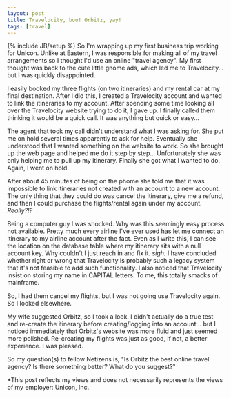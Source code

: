 ```yaml
---
layout: post
title: Travelocity, boo! Orbitz, yay!
tags: [travel]
---
```

{% include JB/setup %}
So I'm wrapping up my first business trip working for Unicon. Unlike at Eastern, I was responsible for making all of my travel arrangements so I thought I'd use an online "travel agency". My first thought was back to the cute little gnome ads, which led me to Travelocity... but I was quickly disappointed.

I easily booked my three flights (on two itineraries) and my rental car at my final destination. After I did this, I created a Travelocity account and wanted to link the itineraries to my account. After spending some time looking all over the Travelocity website trying to do it, I gave up. I finally called them thinking it would be a quick call. It was anything but quick or easy...

The agent that took my call didn't understand what I was asking for. She put me on hold several times apparently to ask for help. Eventually she understood that I wanted something on the website to work. So she brought up the web page and helped me do it step by step... Unfortunately she was only helping me to pull up my itinerary. Finally she got what I wanted to do. Again, I went on hold. 

After about 45 minutes of being on the phome she told me that it was impossible to link itineraries not created with an account to a new account. The only thing that they could do was cancel the itinerary, give me a refund, and then I could purchase the flights/rental again under my account. *Really?!?*

Being a computer guy I was shocked. Why was this seemingly easy process not available. Pretty much every airline I've ever used has let me connect an itinerary to my airline account after the fact. Even as I write this, I can see the location on the database table where my itinerary sits with a null account key. Why couldn't I just reach in and fix it. *sigh.* I have concluded whether right or wrong that Travelocity is probably such a legacy system that it's not feasible to add such functionality. I also noticed that Travelocity insist on storing my name in CAPITAL letters. To me, this totally smacks of mainframe.

So, I had them cancel my flights, but I was not going use Travelocity again. So I looked elsewhere. 

My wife suggested Orbitz, so I took a look. I didn't actually do a true test and re-create the itinerary before creating/logging into an account... but I noticed immediately that Orbitz's website was more fluid and just seemed more polished. Re-creating my flights was just as good, if not, a better experience. I was pleased.

So my question(s) to fellow Netizens is, "Is Orbitz the best online travel agency? Is there something better? What do you suggest?"

\*This post reflects my views and does not necessarily represents the views of my employer: Unicon, Inc.